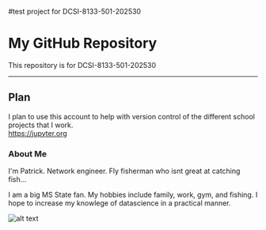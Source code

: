 #test project for DCSI-8133-501-202530

# My GitHub Repository

This repository is for DCSI-8133-501-202530
*****
## Plan
I plan to use this account to help with version control of the different school projects that I work.  
https://jupyter.org

### About Me
I'm Patrick. Network engineer. Fly fisherman who isnt great at catching fish...

I am a big MS State fan. 
My hobbies include family, work, gym, and fishing.
I hope to increase my knowlege of datascience in a practical manner.

![alt text][logo]

[logo]: https://github.com/pak57/DSCI-8133-501-202530-student/tree/main "Fly Fishing"

